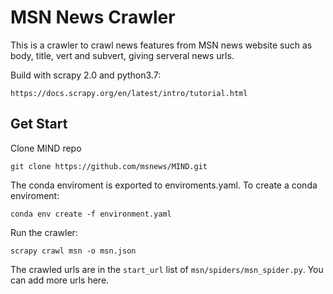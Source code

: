 # MSN News Crawler

This is a crawler to crawl news features from MSN news website such as body, title, vert and subvert, giving serveral news urls.

Build with scrapy 2.0 and python3.7:

`https://docs.scrapy.org/en/latest/intro/tutorial.html`

## Get Start
Clone MIND repo 

`git clone https://github.com/msnews/MIND.git`

The conda enviroment is exported to enviroments.yaml. To create a conda enviroment:

`conda env create -f environment.yaml`

Run the crawler:

`scrapy crawl msn -o msn.json`

The crawled urls are in the `start_url` list of `msn/spiders/msn_spider.py`. You can add more urls here.



